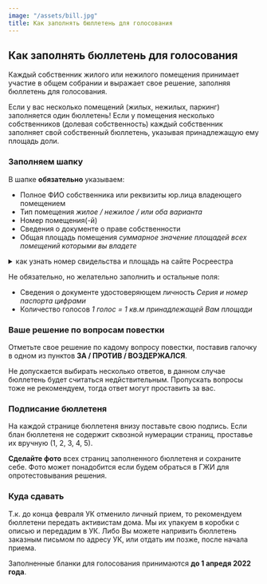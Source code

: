 ```yaml
---
image: "/assets/bill.jpg"
title: Как заполнять бюллетень для голосования
---
```


## Как заполнять бюллетень для голосования

Каждый собственник жилого или нежилого помещения принимает участие в общем собрании и выражает свое решение, заполняя бюллетень для голосования.

Если у вас несколько помещений (жилых, нежилых, паркинг) заполняется один бюллетень!
Если у помещения несколько собственников (долевая собственность) каждый собственник заполняет свой собственный бюллетень, указывая принадлежащую ему площадь доли.

### Заполняем шапку

В шапке **обязательно** указываем:
- Полное ФИО собственника или реквизиты юр.лица владеющего помещением
- Тип помещения *жилое / нежилое / или оба варианта*
- Номер помещения(-й)
- Сведения о документе о праве собственности
- Общая площадь помещения *суммарное значение площадей всех помещений которыми вы владете*
<p>
<details>
  <summary>как узнать номер свидельства и площадь на сайте Росреестра</summary>
  <blockquote>
  <p>
    Что бы узнать кадастровый номер, а так же сведения о документе о праве собственности и площадь помещения можно воспользоваться электронным сервисом <a href="https://lk.rosreestr.ru/eservices/real-estate-objects-online" target="_blank">Справочная информация по объектам</a> Росреества. 
  </p>
  <p>
    Выберите тип поиска: <b>по адресу или кадастровому номеру</b>
    <br>
    Начните набирать адрес дома <b>Плесецкая, 10, <i>номер квартиры</i></b>
  </p>
  <p>
    Из найденых записей выберите вашу квартиру. При переходе по ссылке вы увидите все необходимые сведения.
  </p>
  </blockquote>  
</details>
</p>

Не обязательно, но желательно заполнить и остальные поля:
- Сведения о документе удостоверяющем личность *Серия и номер паспорта цифрами*
- Количество голосов *1 голос = 1 кв.м принадлежащей Вам площади*

### Ваше решение по вопросам повестки
Отметьте свое решение по кадому вопросу повестки, поставив галочку в одном из пунктов **ЗА / ПРОТИВ / ВОЗДЕРЖАЛСЯ**.

Не допускается выбирать несколько ответов, в данном случае бюллетень будет считаться недйствительным. Пропускать вопросы тоже не рекомендуем, тогда ответ могут проставить за вас.

### Подписание бюллетеня
На каждой странице бюллетеня внизу поставьте свою подпись.
Если блан бюллетеня не содержит сквозной нумерации страниц, проставье их вручную (1, 2, 3, 4, 5).

**Сделайте фото** всех страниц заполненного бюллетеня и сохраните себе. Фото может понадобится если будем обраться в ГЖИ для опротестовывания решения.

### Куда сдавать
Т.к. до конца февраля УК отменило личный прием, то рекомендуем бюллетени передать активистам дома. Мы их упакуем в коробки с описью и передадим в УК.
Либо Вы можете напривить бюллетень заказным письмом по адресу УК, или отдать им позже, после начала приема.

Заполненные бланки для голосования принимаются **до 1 апредя 2022 года**.
